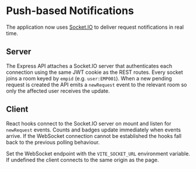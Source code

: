 # Push-based Notifications

The application now uses [Socket.IO](https://socket.io/) to deliver request
notifications in real time.

## Server

The Express API attaches a Socket.IO server that authenticates each connection
using the same JWT cookie as the REST routes. Every socket joins a room keyed by
`empid` (e.g. `user:EMP001`). When a new pending request is created the API
emits a `newRequest` event to the relevant room so only the affected user
receives the update.

## Client

React hooks connect to the Socket.IO server on mount and listen for
`newRequest` events. Counts and badges update immediately when events arrive.
If the WebSocket connection cannot be established the hooks fall back to the
previous polling behaviour.

Set the WebSocket endpoint with the `VITE_SOCKET_URL` environment variable. If
undefined the client connects to the same origin as the page.

